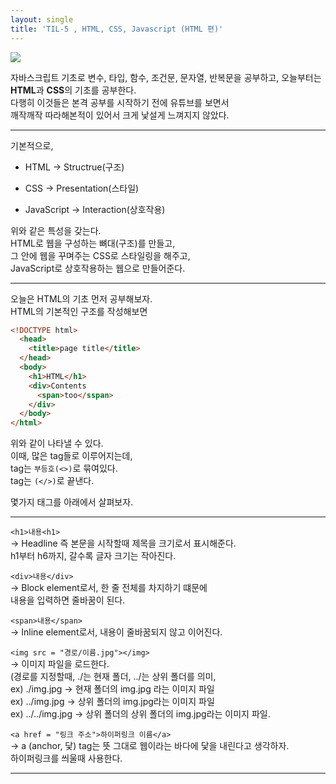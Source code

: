```yaml
---
layout: single
title: 'TIL-5 , HTML, CSS, Javascript (HTML 편)'
---
```


![](https://images.velog.io/images/skagns211/post/2b4dffb3-a853-4180-a820-c241b559ba54/hjc.jpeg)

자바스크립트 기초로 변수, 타입, 함수, 조건문, 문자열, 반복문을 공부하고, 
오늘부터는 **HTML**과 **CSS**의 기초를 공부한다.  
다행히 이것들은 본격 공부를 시작하기 전에 유튜브를 보면서  
깨작깨작 따라해본적이 있어서 크게 낯설게 느껴지지 않았다.  

***

기본적으로, 

- HTML -> Structrue(구조)

- CSS -> Presentation(스타일)

- JavaScript -> Interaction(상호작용)

위와 같은 특성을 갖는다.  
HTML로 웹을 구성하는 뼈대(구조)를 만들고,  
그 안에 웹을 꾸며주는 CSS로 스타일링을 해주고,  
JavaScript로 상호작용하는 웹으로 만들어준다.  

***

오늘은 HTML의 기초 먼저 공부해보자.  
HTML의 기본적인 구조를 작성해보면  

>
```html
<!DOCTYPE html>
  <head>
    <title>page title</title>
  </head>
  <body>
    <h1>HTML</h1>
    <div>Contents
      <span>too</sspan>
    </div>
  </body>
</html>
```

위와 같이 나타낼 수 있다.  
이때, 많은 tag들로 이루어지는데,  
tag는 `부등호(<>)`로 묶여있다.  
tag는 `(</>)`로 끝낸다.  

몇가지 태그를 아래에서 살펴보자.  

***

`<h1>내용<h1>`  
-> Headline 즉 본문을 시작할때 제목을 크기로서 표시해준다.  
h1부터 h6까지, 갈수록 글자 크기는 작아진다.  

`<div>내용</div>`  
-> Block element로서, 한 줄 전체를 차지하기 떄문에  
내용을 입력하면 줄바꿈이 된다.  

`<span>내용</span>`  
-> Inline element로서, 내용이 줄바꿈되지 않고 이어진다.  

`<img src = "경로/이름.jpg"></img>`  
-> 이미지 파일을 로드한다.  
(경로를 지정할때, ./는 현재 폴더, ../는 상위 폴더를 의미,  
ex) ./img.jpg -> 현재 폴더의 img.jpg 라는 이미지 파일  
ex) ../img.jpg -> 상위 폴더의 img.jpg라는 이미지 파일  
ex) ../../img.jpg -> 상위 폴더의 상위 폴더의 img.jpg라는 이미지 파일.  

`<a href = "링크 주소">하이퍼링크 이름</a>`  
-> a (anchor, 닻) tag는 뜻 그대로 웹이라는 바다에 닻을 내린다고 생각하자.  
하이퍼링크를 씌울때 사용한다.  
  
***
